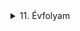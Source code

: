 

<details>
<summary>11. Évfolyam</summary>
    <details>
    <summary>Vezetéknélküli LED</summary>


## Kapcsolási rajz:
![asd](/img/LED/20230216_105507.jpg)



## Alkatrészek:
|Név|Jelölés|Érték/Típus|Darab|
|:---|:---:|:---:|:---:|
|Feszültség|V1|3V-6V|-|
|Ellenállás|R1|5,6K|1|
|Kondenzátor|C1|1nF|1|
|Kondenzátor|C2|-|-|
|Kondenzátor|C3|4,7nF|1|
|Kondenzátor|C4|470nF|1|
|Tranzisztor|T1|BC639|1|

## Képek:
### Forrasztás előtt

![asd](/img/LED/20230210_091954.jpg)



### Összeforrasztva

![asd](/img/LED/20230210_094549.jpg)


![asd](/img/LED/20230210_094555.jpg)


![asd](/img/LED//20230210_094602.jpg)



### Rézhuzal felforrasztása után

![asd](/img/LED/20230210_104012.jpg)


![asd](/img/LED/20230210_104018.jpg)
</details>
</details>